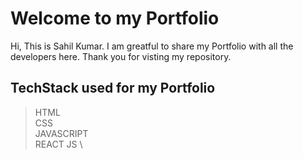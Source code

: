 # Welcome to my Portfolio
Hi, This is Sahil Kumar. I am greatful to share my Portfolio with all the developers here. Thank you for visting my repository.
## TechStack used for my Portfolio

> HTML \
> CSS \
> JAVASCRIPT \
> REACT JS \
